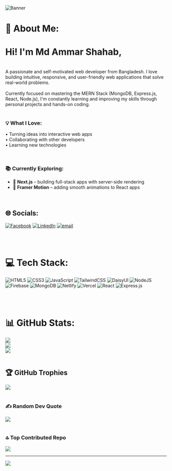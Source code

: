 
![Banner](https://i.ibb.co/jv1xLQ1q/4c443992f6106654fc270b3ca708d29e.jpg)
# 💫 About Me:
# Hi! I'm Md Ammar Shahab, <br> 
<br/> A passionate and self-motivated web developer from Bangladesh. I love building intuitive, responsive, and user-friendly web applications that solve real-world problems.<br><br>Currently focused on mastering the MERN Stack (MongoDB, Express.js, React, Node.js), I'm constantly learning and improving my skills through personal projects and hands-on coding.<br><br>

<h3><strong>💡 What I Love:</strong></h3>
<p>
  • Turning ideas into interactive web apps<br>
  • Collaborating with other developers<br>
  • Learning new technologies
</p>
<br>

### 📚 Currently Exploring:
- 🧠 **Next.js** – building full-stack apps with server-side rendering
- 🎨 **Framer Motion** – adding smooth animations to React apps

<br>

## 🌐 Socials:
[![Facebook](https://img.shields.io/badge/Facebook-%231877F2.svg?logo=Facebook&logoColor=white)](https://facebook.com/ammar.shahab.755217) [![LinkedIn](https://img.shields.io/badge/LinkedIn-%230077B5.svg?logo=linkedin&logoColor=white)](https://linkedin.com/in/md-ammar-shahab-88ab4a235) [![email](https://img.shields.io/badge/Email-D14836?logo=gmail&logoColor=white)](mailto:ashahab007@gmail.com) 


<br/> <br/>
# 💻 Tech Stack:
![HTML5](https://img.shields.io/badge/html5-%23E34F26.svg?style=for-the-badge&logo=html5&logoColor=white) ![CSS3](https://img.shields.io/badge/css3-%231572B6.svg?style=for-the-badge&logo=css3&logoColor=white) ![JavaScript](https://img.shields.io/badge/javascript-%23323330.svg?style=for-the-badge&logo=javascript&logoColor=%23F7DF1E) ![TailwindCSS](https://img.shields.io/badge/tailwindcss-%2338B2AC.svg?style=for-the-badge&logo=tailwind-css&logoColor=white) ![DaisyUI](https://img.shields.io/badge/daisyui-5A0EF8?style=for-the-badge&logo=daisyui&logoColor=white) ![NodeJS](https://img.shields.io/badge/node.js-6DA55F?style=for-the-badge&logo=node.js&logoColor=white) ![Firebase](https://img.shields.io/badge/firebase-a08021?style=for-the-badge&logo=firebase&logoColor=ffcd34) ![MongoDB](https://img.shields.io/badge/MongoDB-%234ea94b.svg?style=for-the-badge&logo=mongodb&logoColor=white) ![Netlify](https://img.shields.io/badge/netlify-%23000000.svg?style=for-the-badge&logo=netlify&logoColor=#00C7B7) ![Vercel](https://img.shields.io/badge/vercel-%23000000.svg?style=for-the-badge&logo=vercel&logoColor=white) ![React](https://img.shields.io/badge/react-%2320232a.svg?style=for-the-badge&logo=react&logoColor=%2361DAFB) ![Express.js](https://img.shields.io/badge/express.js-%23404d59.svg?style=for-the-badge&logo=express&logoColor=%2361DAFB)

<br/> <br/>
# 📊 GitHub Stats:
![](https://github-readme-stats.vercel.app/api?username=ammarShahab&theme=default&hide_border=false&include_all_commits=false&count_private=false)<br/>
![](https://nirzak-streak-stats.vercel.app/?user=ammarShahab&theme=default&hide_border=false)<br/>
![](https://github-readme-stats.vercel.app/api/top-langs/?username=ammarShahab&theme=default&hide_border=false&include_all_commits=false&count_private=false&layout=compact)
<br/> <br/>
## 🏆 GitHub Trophies
![](https://github-profile-trophy.vercel.app/?username=ammarShahab&theme=default&no-frame=false&no-bg=true&margin-w=4)
<br/> <br/>
### ✍️ Random Dev Quote
![](https://quotes-github-readme.vercel.app/api?type=horizontal&theme=radical)
<br/> <br/>
### 🔝 Top Contributed Repo
![](https://github-contributor-stats.vercel.app/api?username=ammarShahab&limit=5&theme=default&combine_all_yearly_contributions=true)

---
[![](https://visitcount.itsvg.in/api?id=ammarShahab&icon=0&color=0)](https://visitcount.itsvg.in)
